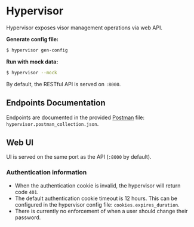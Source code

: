 # Hypervisor

Hypervisor exposes visor management operations via web API.

**Generate config file:**

```bash
$ hypervisor gen-config
```

**Run with mock data:**

```bash
$ hypervisor --mock
```

By default, the RESTful API is served on `:8000`.

## Endpoints Documentation

Endpoints are documented in the provided [Postman](https://www.getpostman.com/) file: `hypervisor.postman_collection.json`.

## Web UI

UI is served on the same port as the API (`:8000` by default).

### Authentication information

- When the authentication cookie is invalid, the hypervisor will return code `401`.
- The default authentication cookie timeout is 12 hours. This can be configured in the hypervisor config file: `cookies.expires_duration`.
- There is currently no enforcement of when a user should change their password.